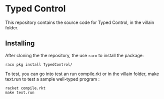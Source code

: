 # Typed Control

This repository contains the source code for Typed Control, in the villain folder.

## Installing

After cloning the the repository, the use `raco` to install the package:

```
raco pkg install TypedControl/
```

To test, you can go into test an run compile.rkt or in the villain folder, make text.run to test a sample well-typed program :
```
racket compile.rkt
make text.run
```

